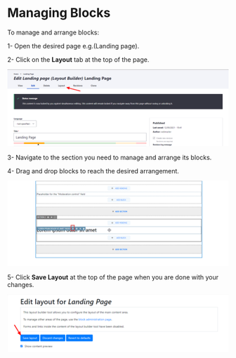 # Managing Blocks

To manage and arrange blocks:

1- Open the desired page e.g.(Landing page).

2- Click on the **Layout** tab at the top of the page.

![Edit Landing Page - Layout](<../../../drupal-platform-docs/.gitbook/assets/Edit Landing page - Layout Builder.png>)

3- Navigate to the section you need to manage and arrange its blocks.

4- Drag and drop blocks to reach the desired arrangement.

![Edit Layout Landing Page -Drag Icon](<../../../drupal-platform-docs/.gitbook/assets/Edit layout for Landing Page -Drag Icon.png>)

5- Click **Save Layout** at the top of the page when you are done with your changes.

![Edit Layout Landing Page - Save Layout](<../../../drupal-platform-docs/.gitbook/assets/Edit layout for Landing Page _ Save Layout .png>)
